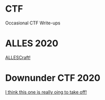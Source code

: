 # CTF
Occasional CTF Write-ups

# ALLES 2020
[ALLESCraft!](ALLES2020/ALLESCraft/writeup.md)

# Downunder CTF 2020
[I think this one is really oing to take off!](DUC2020/osint/I_think_this_one_is_really_going_to_take_off/writeup)
